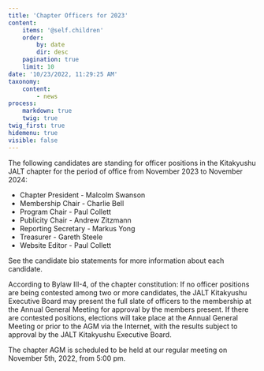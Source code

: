 ```yaml
---
title: 'Chapter Officers for 2023'
content:
    items: '@self.children'
    order:
        by: date
        dir: desc
    pagination: true
    limit: 10
date: '10/23/2022, 11:29:25 AM'
taxonomy:
    content:
        - news
process:
    markdown: true
    twig: true
twig_first: true
hidemenu: true
visible: false
---
```


The following candidates are standing for officer positions in the Kitakyushu JALT chapter for the period of office from November 2023 to November 2024:

* Chapter President - Malcolm Swanson
* Membership Chair - Charlie Bell
* Program Chair - Paul Collett
* Publicity Chair - Andrew Zitzmann
* Reporting Secretary - Markus Yong
* Treasurer - Gareth Steele
* Website Editor - Paul Collett

See the candidate bio statements for more information about each candidate.

According to Bylaw III-4, of the chapter constitution: If no officer positions are being contested among two or more candidates, the JALT Kitakyushu Executive Board may present the full slate of officers to the membership at the Annual General Meeting for approval by the members present. If there are contested positions, elections will take place at the Annual General Meeting or prior to the AGM via the Internet, with the results subject to approval by the JALT Kitakyushu Executive Board.

The chapter AGM is scheduled to be held at our regular meeting on November 5th, 2022, from 5:00 pm.

